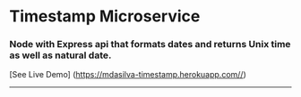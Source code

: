 
# Timestamp Microservice

### Node with Express api that formats dates and returns Unix time as well as natural date.

[See Live Demo] (https://mdasilva-timestamp.herokuapp.com//)

---
